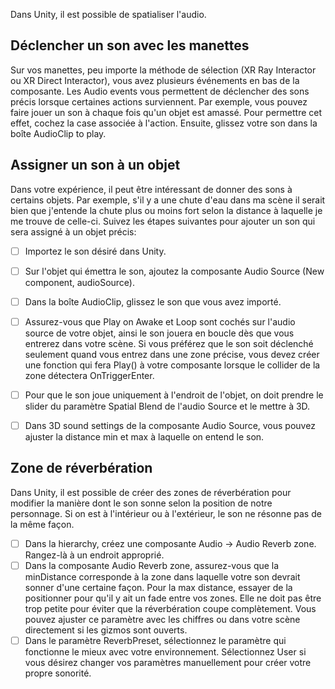 Dans Unity, il est possible de spatialiser l'audio.   

## Déclencher un son avec les manettes
Sur vos manettes, peu importe la méthode de sélection (XR Ray Interactor ou XR Direct Interactor), vous avez plusieurs événements en bas de la composante. Les Audio events vous permettent de déclencher des sons précis lorsque certaines actions surviennent. Par exemple, vous pouvez faire jouer un son à chaque fois qu'un objet est amassé. Pour permettre cet effet, cochez la case associée à l'action. Ensuite, glissez votre son dans la boîte AudioClip to play.   

      

## Assigner un son à un objet
Dans votre expérience, il peut être intéressant de donner des sons à certains objets. Par exemple, s'il y a une chute d'eau dans ma scène il serait bien que j'entende la chute plus ou moins fort selon la distance à laquelle je me trouve de celle-ci. Suivez les étapes suivantes pour ajouter un son qui sera assigné à un objet précis:   

- [ ] Importez le son désiré dans Unity.
- [ ] Sur l'objet qui émettra le son, ajoutez la composante Audio Source (New component, audioSource).
- [ ] Dans la boîte AudioClip, glissez le son que vous avez importé.
- [ ] Assurez-vous que Play on Awake et Loop sont cochés sur l'audio source de votre objet, ainsi le son jouera en boucle dès que vous entrerez dans votre scène. Si vous préférez que le son soit déclenché seulement quand vous entrez dans une zone précise, vous devez créer une fonction qui fera Play() à votre composante lorsque le collider de la zone détectera OnTriggerEnter.
- [ ] Pour que le son joue uniquement à l'endroit de l'objet, on doit prendre le slider du paramètre Spatial Blend de l'audio Source et le mettre à 3D.
- [ ] Dans 3D sound settings de la composante Audio Source, vous pouvez ajuster la distance min et max à laquelle on entend le son.

      

## Zone de réverbération
Dans Unity, il est possible de créer des zones de réverbération pour modifier la manière dont le son sonne selon la position de notre personnage. Si on est à l'intérieur ou à l'extérieur, le son ne résonne pas de la même façon.   

- [ ] Dans la hierarchy, créez une composante Audio -> Audio Reverb zone. Rangez-là à un endroit approprié.
- [ ] Dans la composante Audio Reverb zone, assurez-vous que la minDistance corresponde à la zone dans laquelle votre son devrait sonner d'une certaine façon. Pour la max distance, essayer de la positionner pour qu'il y ait un fade entre vos zones. Elle ne doit pas être trop petite pour éviter que la réverbération coupe complètement. Vous pouvez ajuster ce paramètre avec les chiffres ou dans votre scène directement si les gizmos sont ouverts.
- [ ] Dans le paramètre ReverbPreset, sélectionnez le paramètre qui fonctionne le mieux avec votre environnement. Sélectionnez User si vous désirez changer vos paramètres manuellement pour créer votre propre sonorité.
